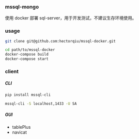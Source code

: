 ### mssql-mongo

使用 docker 部署 sql-server，用于开发测试，不建议生存环境使用。

### usage

```sh
git clone git@github.com:hectorqiu/mssql-docker.git

cd path/to/mssql-docker
docker-compose build
docker-compose start
```

### client 

##### CLI

```sh
pip install mssql-cli

mssql-cli -S localhost,1433 -U SA
```

##### GUI

- tablePlus
- navicat


